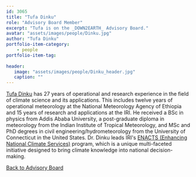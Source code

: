 ```yaml
---
id: 3065
title: "Tufa Dinku"
role: "Advisory Board Member"
excerpt: "Tufa is on the _DOWN2EARTH_ Advisory Board."
avatar: "assets/images/people/Dinku.jpg"
author: "Tufa Dinku"
portfolio-item-category:
    - people
portfolio-item-tag:
    
header:
   image: "assets/images/people/Dinku_header.jpg"
   caption: ""
---
```


[Tufa Dinku](https://iri.columbia.edu/contact/staff-directory/tufa-dinku/)  has 27 years of operational and research experience in the field of climate science and its applications. This includes twelve years of operational meteorology at the National Meteorology Agency of Ethiopia and 15 years of research and applications at the IRI. He received a BSc in physics from Addis Ababa University, a post-graduate diploma in meteorology from the Indian Institute of Tropical Meteorology, and MSc and PhD degrees in civil engineering/hydrometeorology from the University of Connecticut in the United States. Dr. Dinku leads IRI's [ENACTS (Enhancing National Climate Services)](https://iri.columbia.edu/enacts) program, which is a unique multi-faceted initiative designed to bring climate knowledge into national decision-making.

[Back to Advisory Board](/advisory_board/)
